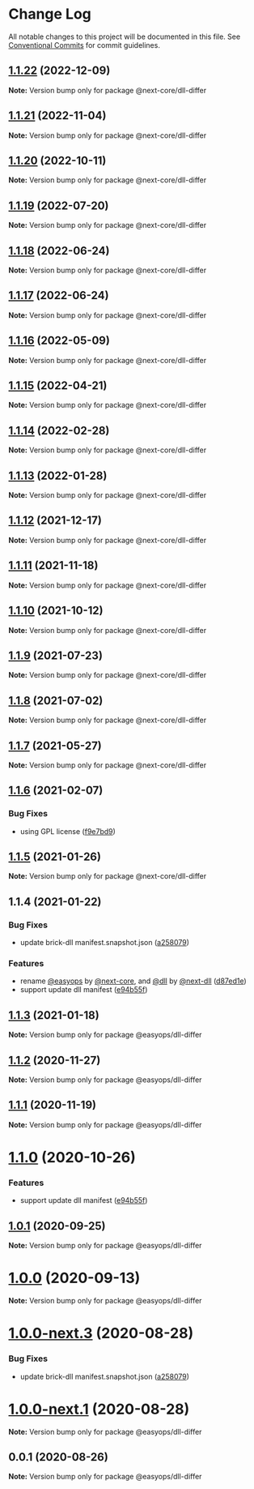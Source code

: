 # Change Log

All notable changes to this project will be documented in this file.
See [Conventional Commits](https://conventionalcommits.org) for commit guidelines.

## [1.1.22](https://github.com/easyops-cn/next-core/compare/@next-core/dll-differ@1.1.21...@next-core/dll-differ@1.1.22) (2022-12-09)

**Note:** Version bump only for package @next-core/dll-differ





## [1.1.21](https://github.com/easyops-cn/next-core/compare/@next-core/dll-differ@1.1.20...@next-core/dll-differ@1.1.21) (2022-11-04)

**Note:** Version bump only for package @next-core/dll-differ

## [1.1.20](https://github.com/easyops-cn/next-core/compare/@next-core/dll-differ@1.1.19...@next-core/dll-differ@1.1.20) (2022-10-11)

**Note:** Version bump only for package @next-core/dll-differ

## [1.1.19](https://github.com/easyops-cn/next-core/compare/@next-core/dll-differ@1.1.18...@next-core/dll-differ@1.1.19) (2022-07-20)

**Note:** Version bump only for package @next-core/dll-differ

## [1.1.18](https://github.com/easyops-cn/next-core/compare/@next-core/dll-differ@1.1.17...@next-core/dll-differ@1.1.18) (2022-06-24)

**Note:** Version bump only for package @next-core/dll-differ

## [1.1.17](https://github.com/easyops-cn/next-core/compare/@next-core/dll-differ@1.1.16...@next-core/dll-differ@1.1.17) (2022-06-24)

**Note:** Version bump only for package @next-core/dll-differ

## [1.1.16](https://github.com/easyops-cn/next-core/compare/@next-core/dll-differ@1.1.15...@next-core/dll-differ@1.1.16) (2022-05-09)

**Note:** Version bump only for package @next-core/dll-differ

## [1.1.15](https://github.com/easyops-cn/next-core/compare/@next-core/dll-differ@1.1.14...@next-core/dll-differ@1.1.15) (2022-04-21)

**Note:** Version bump only for package @next-core/dll-differ

## [1.1.14](https://github.com/easyops-cn/next-core/compare/@next-core/dll-differ@1.1.13...@next-core/dll-differ@1.1.14) (2022-02-28)

**Note:** Version bump only for package @next-core/dll-differ

## [1.1.13](https://github.com/easyops-cn/next-core/compare/@next-core/dll-differ@1.1.12...@next-core/dll-differ@1.1.13) (2022-01-28)

**Note:** Version bump only for package @next-core/dll-differ

## [1.1.12](https://github.com/easyops-cn/next-core/compare/@next-core/dll-differ@1.1.11...@next-core/dll-differ@1.1.12) (2021-12-17)

**Note:** Version bump only for package @next-core/dll-differ

## [1.1.11](https://github.com/easyops-cn/next-core/compare/@next-core/dll-differ@1.1.10...@next-core/dll-differ@1.1.11) (2021-11-18)

**Note:** Version bump only for package @next-core/dll-differ

## [1.1.10](https://github.com/easyops-cn/next-core/compare/@next-core/dll-differ@1.1.9...@next-core/dll-differ@1.1.10) (2021-10-12)

**Note:** Version bump only for package @next-core/dll-differ

## [1.1.9](https://github.com/easyops-cn/next-core/compare/@next-core/dll-differ@1.1.8...@next-core/dll-differ@1.1.9) (2021-07-23)

**Note:** Version bump only for package @next-core/dll-differ

## [1.1.8](https://github.com/easyops-cn/next-core/compare/@next-core/dll-differ@1.1.7...@next-core/dll-differ@1.1.8) (2021-07-02)

**Note:** Version bump only for package @next-core/dll-differ

## [1.1.7](https://github.com/easyops-cn/next-core/compare/@next-core/dll-differ@1.1.6...@next-core/dll-differ@1.1.7) (2021-05-27)

**Note:** Version bump only for package @next-core/dll-differ

## [1.1.6](https://github.com/easyops-cn/next-core/compare/@next-core/dll-differ@1.1.5...@next-core/dll-differ@1.1.6) (2021-02-07)

### Bug Fixes

- using GPL license ([f9e7bd9](https://github.com/easyops-cn/next-core/commit/f9e7bd9))

## [1.1.5](https://git.easyops.local/anyclouds/next-core/compare/@next-core/dll-differ@1.1.4...@next-core/dll-differ@1.1.5) (2021-01-26)

**Note:** Version bump only for package @next-core/dll-differ

## 1.1.4 (2021-01-22)

### Bug Fixes

- update brick-dll manifest.snapshot.json ([a258079](https://git.easyops.local/anyclouds/next-core/commits/a258079))

### Features

- rename [@easyops](https://git.easyops.local/easyops) by [@next-core](https://git.easyops.local/next-core), and [@dll](https://git.easyops.local/dll) by [@next-dll](https://git.easyops.local/next-dll) ([d87ed1e](https://git.easyops.local/anyclouds/next-core/commits/d87ed1e))
- support update dll manifest ([e94b55f](https://git.easyops.local/anyclouds/next-core/commits/e94b55f))

## [1.1.3](https://git.easyops.local/anyclouds/next-core/compare/@easyops/dll-differ@1.1.2...@easyops/dll-differ@1.1.3) (2021-01-18)

**Note:** Version bump only for package @easyops/dll-differ

## [1.1.2](https://git.easyops.local/anyclouds/next-core/compare/@easyops/dll-differ@1.1.1...@easyops/dll-differ@1.1.2) (2020-11-27)

**Note:** Version bump only for package @easyops/dll-differ

## [1.1.1](https://git.easyops.local/anyclouds/next-core/compare/@easyops/dll-differ@1.1.0...@easyops/dll-differ@1.1.1) (2020-11-19)

**Note:** Version bump only for package @easyops/dll-differ

# [1.1.0](https://git.easyops.local/anyclouds/next-core/compare/@easyops/dll-differ@1.0.1...@easyops/dll-differ@1.1.0) (2020-10-26)

### Features

- support update dll manifest ([e94b55f](https://git.easyops.local/anyclouds/next-core/commits/e94b55f))

## [1.0.1](https://git.easyops.local/anyclouds/next-core/compare/@easyops/dll-differ@1.0.0...@easyops/dll-differ@1.0.1) (2020-09-25)

**Note:** Version bump only for package @easyops/dll-differ

# [1.0.0](https://git.easyops.local/anyclouds/next-core/compare/@easyops/dll-differ@1.0.0-next.3...@easyops/dll-differ@1.0.0) (2020-09-13)

**Note:** Version bump only for package @easyops/dll-differ

# [1.0.0-next.3](https://git.easyops.local/anyclouds/next-core/compare/@easyops/dll-differ@1.0.0-next.1...@easyops/dll-differ@1.0.0-next.3) (2020-08-28)

### Bug Fixes

- update brick-dll manifest.snapshot.json ([a258079](https://git.easyops.local/anyclouds/next-core/commits/a258079))

# [1.0.0-next.1](https://git.easyops.local/anyclouds/next-core/compare/@easyops/dll-differ@0.0.1...@easyops/dll-differ@1.0.0-next.1) (2020-08-28)

**Note:** Version bump only for package @easyops/dll-differ

## 0.0.1 (2020-08-26)

**Note:** Version bump only for package @easyops/dll-differ
